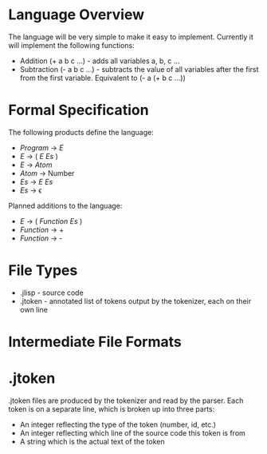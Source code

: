 # Language Overview

The language will be very simple to make it easy to implement. Currently it will implement the following functions:
 - Addition (+ a b c ...) - adds all variables a, b, c ...
 - Subtraction (- a b c ...) - subtracts the value of all variables after the first from the first variable. Equivalent to (- a (+ b c ...))

# Formal Specification

The following products define the language:
 - *Program* -> *E*
 - *E* -> ( *E* *Es* )
 - *E* -> *Atom*
 - *Atom* -> Number
 - *Es* -> *E* *Es*
 - *Es* -> ϵ

Planned additions to the language:
 - *E* -> ( *Function* *Es* )
 - *Function* -> +
 - *Function* -> -

# File Types

 - .jlisp - source code
 - .jtoken - annotated list of tokens output by the tokenizer, each on their own line

# Intermediate File Formats

# .jtoken

.jtoken files are produced by the tokenizer and read by the parser.
Each token is on a separate line, which is broken up into three parts:
 - An integer reflecting the type of the token (number, id, etc.)
 - An integer reflecting which line of the source code this token is from
 - A string which is the actual text of the token